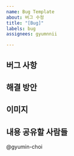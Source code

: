```yaml
---
name: Bug Template
about: 버그 수정
title: "[Bug]"
labels: bug
assignees: gyumnnii

---
```


## 버그 사항

## 해결 방안

## 이미지

## 내용 공유할 사람들

@gyumin-choi
